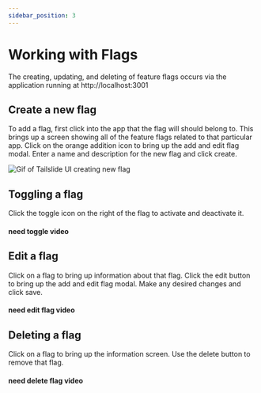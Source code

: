 ```yaml
---
sidebar_position: 3
---
```

# Working with Flags

The creating, updating, and deleting of feature flags occurs via the application running at http://localhost:3001

## Create a new flag

To add a flag, first click into the app that the flag will should belong to. This brings up a screen showing all of the feature flags related to that particular app. Click on the orange addition icon to bring up the add and edit flag modal. Enter a name and description for the new flag and click create.

<div style={{textAlign: 'center'}}>
  <img src={require('./../assets/createFlag.gif').default} alt='Gif of Tailslide UI creating new flag' />
</div>

## Toggling a flag

Click the toggle icon on the right of the flag to activate and deactivate it.

#### need toggle video

## Edit a flag

Click on a flag to bring up information about that flag. Click the edit button to bring up the add and edit flag modal. Make any desired changes and click save.

#### need edit flag video

## Deleting a flag

Click on a flag to bring up the information screen. Use the delete button to remove that flag.

#### need delete flag video